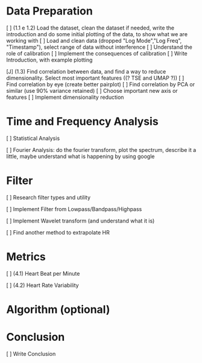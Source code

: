 # Data Preparation
[ ] (1.1 e 1.2) Load the dataset, clean the dataset if needed, write the introduction and do some initial plotting of the data, to show what we are working with
	[ ] Load and clean data (dropped "Log Mode","Log Freq", "Timestamp"), select range of data without interference
	[ ] Understand the role of calibration
	[ ] Implement the consequences of calibration
	[ ] Write Introduction, with example plotting

[J] (1.3) Find correlation between data, and find a way to reduce dimensionality. Select most important features ((? TSE and UMAP ?))
	[ ] Find correlation by eye (create better pairplot)
	[ ] Find correlation by PCA or similar (use 90% variance retained)
	[ ] Choose important new axis or features
	[ ] Implement dimensionality reduction

# Time and Frequency Analysis
[ ] Statistical Analysis

[ ] Fourier Analysis: do the fourier transform, plot the spectrum, describe it a little, maybe understand what is happening by using google

# Filter
[ ] Research filter types and utility

[ ] Implement Filter from Lowpass/Bandpass/Highpass

[ ] Implement Wavelet transform (and understand what it is)

[ ] Find another method to extrapolate HR

# Metrics

[ ] (4.1) Heart Beat per Minute

[ ] (4.2) Heart Rate Variability

# Algorithm (optional)

# Conclusion

[ ] Write Conclusion